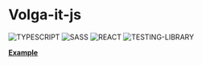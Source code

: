 # Volga-it-js

![TYPESCRIPT](https://img.shields.io/badge/-TypeScript-01000d?style=for-the-badge&logo=typescript&logoColor=white) ![SASS](https://img.shields.io/badge/-SASS-01000d?style=for-the-badge&logo=sass&logoColor=white)
![REACT](https://img.shields.io/badge/-React-01000d?style=for-the-badge&logo=react&logoColor=white) ![TESTING-LIBRARY](https://img.shields.io/badge/Test-01000d?style=for-the-badge&logo=testing-library&logoColor=white)

[**Example**](https://volga-it.netlify.app/)

